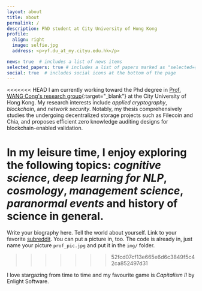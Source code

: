 ```yaml
---
layout: about
title: about
permalink: /
description: PhD student at City University of Hong Kong
profile:
  align: right
  image: selfie.jpg
  address: <p>yf.du_at_my.cityu.edu.hk</p>

news: true  # includes a list of news items
selected_papers: true # includes a list of papers marked as "selected={true}"
social: true  # includes social icons at the bottom of the page
---
```


<<<<<<< HEAD
I am currently working toward the Phd degree in [Prof. WANG Cong's research group](https://cyber.cs.cityu.edu.hk/en/home/index.html){:target="\_blank"} at the City University of Hong Kong. My research interests include *applied cryptography*, *blockchain*, and *network security*. Notably, my thesis comprehensively studies the undergoing decentralized storage projects such as Filecoin and Chia, and proposes efficient zero knowledge auditing designs for blockchain-enabled validation.

In my leisure time, I enjoy exploring the following topics: *cognitive science*, *deep learning for NLP*, *cosmology*, *management science*, *paranormal events* and history of science in general. 
=======
Write your biography here. Tell the world about yourself. Link to your favorite [subreddit](http://reddit.com). You can put a picture in, too. The code is already in, just name your picture `prof_pic.jpg` and put it in the `img/` folder.
>>>>>>> 52fcd07cf13e665e6d6c3849f5c42ca852497d31

I love stargazing from time to time and my favourite game is *Capitalism II* by Enlight Software.

